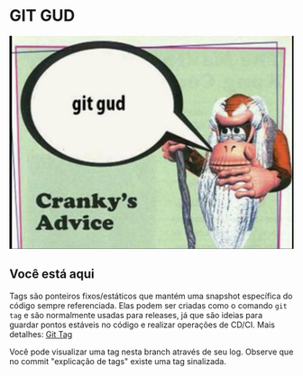 # GIT GUD

![Git Gud Meme](images/ca-git-gud.jpg)

## Você está aqui

Tags são ponteiros fixos/estáticos que mantém uma snapshot específica do código sempre referenciada. Elas podem ser criadas como o comando `git tag` e são normalmente usadas para releases, já que são ideias para guardar pontos estáveis no código e realizar operações de CD/CI. Mais detalhes: [Git Tag](https://git-scm.com/book/en/v2/Git-Basics-Tagging)

Você pode visualizar uma tag nesta branch através de seu log. Observe que no commit "explicação de tags" existe uma tag sinalizada.
